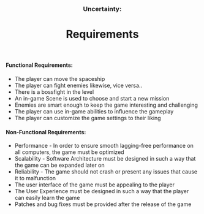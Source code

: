 
<br />
<p align="center">
  
  <h3 align="center">Uncertainty:</h3>

   <h1 align="center"> Requirements</h1>
    
  <p h2 align="center">
    <br />



#### Functional Requirements:  
- The player can move the spaceship
- The player can fight enemies likewise, vice versa..
- There is a bossfight in the level
- An in-game Scene is used to choose and start a new mission
- Enemies are smart enough to keep the game interesting and challenging 
- The player can use in-game abilities to influence the gameplay 
- The player can customize the game settings to their liking

#### Non-Functional Requirements:  
- Performance - In order to ensure smooth lagging-free performance on all computers, the game must be optimized
- Scalability - Software Architecture must be designed in such a way that the game can be expanded later on 
- Reliability - The game should not crash or present any issues that cause it to malfunction
- The user interface of the game must be appealing to the player
- The User Experience must be designed in such a way that the player can easily learn the game 
- Patches and bug fixes must be provided after the release of the game
